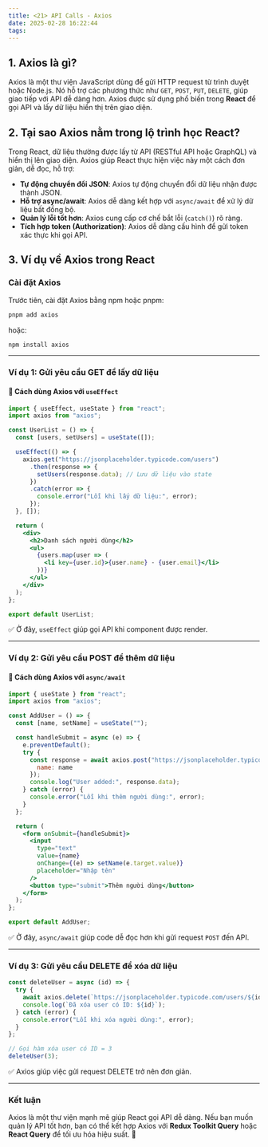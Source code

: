 ```yaml
---
title: <21> API Calls - Axios
date: 2025-02-28 16:22:44
tags:
---
```

## 1. **Axios là gì?**  
Axios là một thư viện JavaScript dùng để gửi HTTP request từ trình duyệt hoặc Node.js. Nó hỗ trợ các phương thức như `GET`, `POST`, `PUT`, `DELETE`, giúp giao tiếp với API dễ dàng hơn. Axios được sử dụng phổ biến trong **React** để gọi API và lấy dữ liệu hiển thị trên giao diện.

## 2. **Tại sao Axios nằm trong lộ trình học React?**  
Trong React, dữ liệu thường được lấy từ API (RESTful API hoặc GraphQL) và hiển thị lên giao diện. Axios giúp React thực hiện việc này một cách đơn giản, dễ đọc, hỗ trợ:  
- **Tự động chuyển đổi JSON**: Axios tự động chuyển đổi dữ liệu nhận được thành JSON.  
- **Hỗ trợ async/await**: Axios dễ dàng kết hợp với `async/await` để xử lý dữ liệu bất đồng bộ.  
- **Quản lý lỗi tốt hơn**: Axios cung cấp cơ chế bắt lỗi (`catch()`) rõ ràng.  
- **Tích hợp token (Authorization)**: Axios dễ dàng cấu hình để gửi token xác thực khi gọi API.  

## 3. **Ví dụ về Axios trong React**  

### **Cài đặt Axios**
Trước tiên, cài đặt Axios bằng npm hoặc pnpm:
```bash
pnpm add axios
```
hoặc:
```bash
npm install axios
```

---

### **Ví dụ 1: Gửi yêu cầu GET để lấy dữ liệu**  
#### 🔹 Cách dùng Axios với `useEffect`
```jsx
import { useEffect, useState } from "react";
import axios from "axios";

const UserList = () => {
  const [users, setUsers] = useState([]);

  useEffect(() => {
    axios.get("https://jsonplaceholder.typicode.com/users")
      .then(response => {
        setUsers(response.data); // Lưu dữ liệu vào state
      })
      .catch(error => {
        console.error("Lỗi khi lấy dữ liệu:", error);
      });
  }, []);

  return (
    <div>
      <h2>Danh sách người dùng</h2>
      <ul>
        {users.map(user => (
          <li key={user.id}>{user.name} - {user.email}</li>
        ))}
      </ul>
    </div>
  );
};

export default UserList;
```
✅ Ở đây, `useEffect` giúp gọi API khi component được render.

---

### **Ví dụ 2: Gửi yêu cầu POST để thêm dữ liệu**  
#### 🔹 Cách dùng Axios với `async/await`
```jsx
import { useState } from "react";
import axios from "axios";

const AddUser = () => {
  const [name, setName] = useState("");

  const handleSubmit = async (e) => {
    e.preventDefault();
    try {
      const response = await axios.post("https://jsonplaceholder.typicode.com/users", {
        name: name
      });
      console.log("User added:", response.data);
    } catch (error) {
      console.error("Lỗi khi thêm người dùng:", error);
    }
  };

  return (
    <form onSubmit={handleSubmit}>
      <input 
        type="text" 
        value={name} 
        onChange={(e) => setName(e.target.value)} 
        placeholder="Nhập tên" 
      />
      <button type="submit">Thêm người dùng</button>
    </form>
  );
};

export default AddUser;
```
✅ Ở đây, `async/await` giúp code dễ đọc hơn khi gửi request `POST` đến API.

---

### **Ví dụ 3: Gửi yêu cầu DELETE để xóa dữ liệu**
```jsx
const deleteUser = async (id) => {
  try {
    await axios.delete(`https://jsonplaceholder.typicode.com/users/${id}`);
    console.log(`Đã xóa user có ID: ${id}`);
  } catch (error) {
    console.error("Lỗi khi xóa người dùng:", error);
  }
};

// Gọi hàm xóa user có ID = 3
deleteUser(3);
```
✅ Axios giúp việc gửi request DELETE trở nên đơn giản.

---

### **Kết luận**  
Axios là một thư viện mạnh mẽ giúp React gọi API dễ dàng. Nếu bạn muốn quản lý API tốt hơn, bạn có thể kết hợp Axios với **Redux Toolkit Query** hoặc **React Query** để tối ưu hóa hiệu suất. 🚀